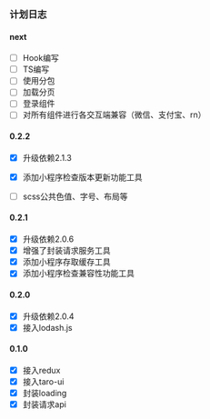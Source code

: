 ### 计划日志

#### next
- [ ] Hook编写
- [ ] TS编写
- [ ] 使用分包
- [ ] 加载分页
- [ ] 登录组件
- [ ] 对所有组件进行各交互端兼容（微信、支付宝、rn）

#### 0.2.2
- [x] 升级依赖2.1.3
- [x] 添加小程序检查版本更新功能工具
- [ ] scss公共色值、字号、布局等


#### 0.2.1
- [x] 升级依赖2.0.6
- [x] 增强了封装请求服务工具
- [x] 添加小程序存取缓存工具
- [x] 添加小程序检查兼容性功能工具

#### 0.2.0
- [x] 升级依赖2.0.4
- [x] 接入lodash.js

#### 0.1.0
- [x] 接入redux
- [x] 接入taro-ui
- [x] 封装loading
- [x] 封装请求api
